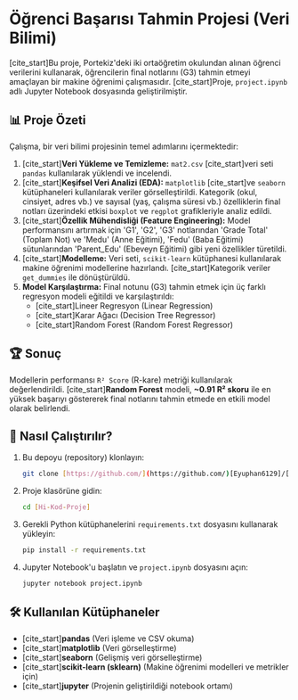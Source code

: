 # Öğrenci Başarısı Tahmin Projesi (Veri Bilimi)

[cite_start]Bu proje, Portekiz'deki iki ortaöğretim okulundan alınan öğrenci verilerini  kullanarak, öğrencilerin final notlarını (G3) tahmin etmeyi amaçlayan bir makine öğrenimi çalışmasıdır. [cite_start]Proje, `project.ipynb`  adlı Jupyter Notebook dosyasında geliştirilmiştir.

## 📊 Proje Özeti

Çalışma, bir veri bilimi projesinin temel adımlarını içermektedir:
1.  [cite_start]**Veri Yükleme ve Temizleme:** `mat2.csv`  [cite_start]veri seti `pandas`  kullanılarak yüklendi ve incelendi.
2.  [cite_start]**Keşifsel Veri Analizi (EDA):** `matplotlib`  [cite_start]ve `seaborn`  kütüphaneleri kullanılarak veriler görselleştirildi. Kategorik (okul, cinsiyet, adres vb.) ve sayısal (yaş, çalışma süresi vb.) özelliklerin final notları üzerindeki etkisi `boxplot` ve `regplot` grafikleriyle analiz edildi.
3.  [cite_start]**Özellik Mühendisliği (Feature Engineering):** Model performansını artırmak için 'G1', 'G2', 'G3' notlarından 'Grade Total' (Toplam Not) ve 'Medu' (Anne Eğitimi), 'Fedu' (Baba Eğitimi) sütunlarından 'Parent_Edu' (Ebeveyn Eğitimi)  gibi yeni özellikler türetildi.
4.  [cite_start]**Modelleme:** Veri seti, `scikit-learn`  kütüphanesi kullanılarak makine öğrenimi modellerine hazırlandı. [cite_start]Kategorik veriler `get_dummies`  ile dönüştürüldü.
5.  **Model Karşılaştırma:** Final notunu (G3) tahmin etmek için üç farklı regresyon modeli eğitildi ve karşılaştırıldı:
    * [cite_start]Lineer Regresyon (Linear Regression) 
    * [cite_start]Karar Ağacı (Decision Tree Regressor) 
    * [cite_start]Random Forest (Random Forest Regressor) 

## 🏆 Sonuç

Modellerin performansı `R² Score` (R-kare) metriği kullanılarak değerlendirildi. [cite_start]**Random Forest** modeli, **~0.91 R² skoru**  ile en yüksek başarıyı göstererek final notlarını tahmin etmede en etkili model olarak belirlendi.

## 🚀 Nasıl Çalıştırılır?

1.  Bu depoyu (repository) klonlayın:
    ```sh
    git clone [https://github.com/](https://github.com/)[Eyuphan6129]/[Hi-Kod-Proje].git
    ```
2.  Proje klasörüne gidin:
    ```sh
    cd [Hi-Kod-Proje]
    ```
3.  Gerekli Python kütüphanelerini `requirements.txt` dosyasını kullanarak yükleyin:
    ```sh
    pip install -r requirements.txt
    ```
4.  Jupyter Notebook'u başlatın ve `project.ipynb`  dosyasını açın:
    ```sh
    jupyter notebook project.ipynb
    ```

## 🛠️ Kullanılan Kütüphaneler

* [cite_start]**pandas**  (Veri işleme ve CSV okuma)
* [cite_start]**matplotlib**  (Veri görselleştirme)
* [cite_start]**seaborn**  (Gelişmiş veri görselleştirme)
* [cite_start]**scikit-learn (sklearn)**  (Makine öğrenimi modelleri ve metrikler için)
* [cite_start]**jupyter**  (Projenin geliştirildiği notebook ortamı)
